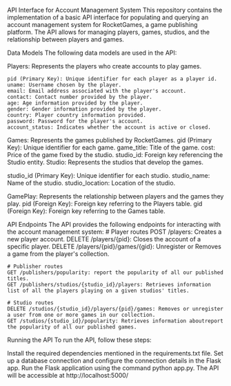 API Interface for Account Management System
This repository contains the implementation of a basic API interface for populating and querying an account management system for RocketGames, a game publishing platform. The API allows for managing players, games, studios, and the relationship between players and games.

Data Models
The following data models are used in the API:

Players: Represents the players who create accounts to play games.

    pid (Primary Key): Unique identifier for each player as a player id.
    uname: Username chosen by the player.
    email: Email address associated with the player's account.
    contact: Contact number provided by the player.
    age: Age information provided by the player.
    gender: Gender information provided by the player.
    country: Player country information provided.
    password: Password for the player's account.
    account_status: Indicates whether the account is active or closed.

Games: Represents the games published by RocketGames.
    gid (Primary Key): Unique identifier for each game.
    game_title: Title of the game.
    cost: Price of the game fixed by the studio.
    studio_id: Foreign key referencing the Studio entity.
    Studio: Represents the studios that develop the games.

studio_id (Primary Key): Unique identifier for each studio.
    studio_name: Name of the studio.
    studio_location: Location of the studio.

GamePlay: Represents the relationship between players and the games they play.
    pid (Foreign Key): Foreign key referring to the Players table.
    gid (Foreign Key): Foreign key referring to the Games table.

API Endpoints
The API provides the following endpoints for interacting with the account management system:
    # Player routes
    POST /players: Creates a new player account.
    DELETE /players/{pid}: Closes the account of a specific player.
    DELETE /players/{pid}/games/{gid}: Unregister or Removes a game from the player's collection.

    # Publisher routes
    GET /publishers/popularity: report the popularity of all our published titles.
    GET /publishers/studios/{studio_id}/players: Retrieves information list of all the players playing on a given studios' titles.

    # Studio routes
    DELETE /studios/{studio_id}/players/{pid}/games: Removes or unregister a user from one or more games in our collection.
    GET /studios/{studio_id}/popularity: Retrieves information aboutreport the popularity of all our published games.
    

Running the API
To run the API, follow these steps:

Install the required dependencies mentioned in the requirements.txt file.
Set up a database connection and configure the connection details in the Flask app.
Run the Flask application using the command python app.py.
The API will be accessible at http://localhost:5000/
